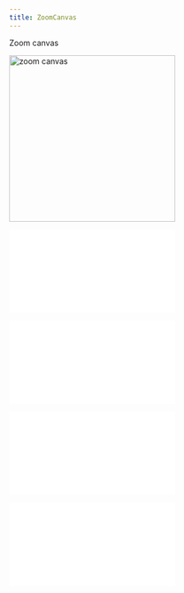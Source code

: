 ```yaml
---
title: ZoomCanvas
---
```


Zoom canvas

<img alt="zoom canvas" src="https://mdn.alipayobjects.com/huamei_qa8qxu/afts/img/A*eawjRowBjpAAAAAAAAAAAAAADmJ7AQ/original" height='300'/>

<embed src="../../common/BehaviorEnableOptimize.en.md"></embed>

<embed src="../../common/BaseZoonCanvasOptions.en.md"></embed>

<embed src="../../common/BehaviorSpeedUpKey.en.md"></embed>

<embed src="../../common/IG6GraphEvent.en.md"></embed>
